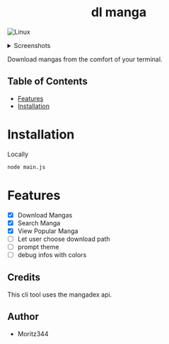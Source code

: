 <h1 align="center">dl manga</h1>

![Linux](https://img.shields.io/badge/Linux-FCC624?style=for-the-badge&logo=linux&logoColor=black)

</details>
<details>
<summary>Screenshots</summary>


<img width="949" height="694" alt="preview" src="https://github.com/user-attachments/assets/c6cd4ecc-66b0-4fd9-bd33-5cca60fbb0fe" />
<img width="949" height="689" alt="preview_2" src="https://github.com/user-attachments/assets/02cf1e79-5746-4bc9-9867-f6ae1bba4ef3" />
<img width="1633" height="806" alt="preview_3" src="https://github.com/user-attachments/assets/8642a1b6-361b-4c92-8aee-636755f1979a" />


</details>

Download mangas from the comfort of your terminal.

## Table of Contents

- [Features](#features)
- [Installation](#installation)

# Installation
Locally
```bash
node main.js
```

# Features
- [x] Download Mangas
- [x] Search Manga
- [x] View Popular Manga  
- [ ] Let user choose download path
- [ ] prompt theme
- [ ] debug infos with colors
## Credits
This cli tool uses the mangadex api.

## Author
- Moritz344
